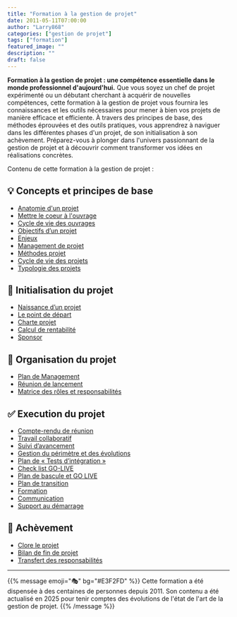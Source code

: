 ```yaml
---
title: "Formation à la gestion de projet"
date: 2011-05-11T07:00:00
author: "Larry868"
categories: ["gestion de projet"]
tags: ["formation"]
featured_image: ""
description: ""
draft: false
---
```


**Formation à la gestion de projet : une compétence essentielle dans le monde professionnel d'aujourd'hui.** Que vous soyez un chef de projet expérimenté ou un débutant cherchant à acquérir de nouvelles compétences, cette formation à la gestion de projet vous fournira les connaissances et les outils nécessaires pour mener à bien vos projets de manière efficace et efficiente. À travers des principes de base, des méthodes éprouvées et des outils pratiques, vous apprendrez à naviguer dans les différentes phases d'un projet, de son initialisation à son achèvement. Préparez-vous à plonger dans l'univers passionnant de la gestion de projet et à découvrir comment transformer vos idées en réalisations concrètes.

Contenu de cette formation à la gestion de projet :

## :bulb: Concepts et principes de base

- [Anatomie d'un projet](principes-de-base/anatomie-projet)
- [Mettre le coeur à l'ouvrage](principes-de-base/moa-vs-moe)
- [Cycle de vie des ouvrages](principes-de-base/cycle-de-vie-des-ouvrages)
- [Objectifs d’un projet](principes-de-base/objectifs-d-un-projet)
- [Enjeux](principes-de-base/enjeux)
- [Management de projet](principes-de-base/management-de-projet)
- [Méthodes projet](principes-de-base/methodes-projet)
- [Cycle de vie des projets](principes-de-base/cycle-de-vie-des-projets)
- [Typologie des projets](principes-de-base/typologie-des-projets)

## :rocket: Initialisation du projet 

- [Naissance d’un projet](initialisation-du-projet/naissance-d-un-projet)
- [Le point de départ](initialisation-du-projet/le-point-de-depart)
- [Charte projet](initialisation-du-projet/charte-projet)
- [Calcul de rentabilité](initialisation-du-projet/calcul-de-rentabilite)
- [Sponsor](initialisation-du-projet/sponsor)

## :triangular_ruler: Organisation du projet

- [Plan de Management](organisation-du-projet/plan-de-management)
- [Réunion de lancement](organisation-du-projet/reunion-de-lancement)
- [Matrice des rôles et responsabilités](organisation-du-projet/matrice-des-roles-et-responsabilites)

## :white_check_mark: Execution du projet

- [Compte-rendu de réunion](execution-du-projet/compte-rendu-de-reunion)
- [Travail collaboratif](execution-du-projet/travail-collaboratif)
- [Suivi d’avancement](execution-du-projet/suivi-d-avancement)
- [Gestion du périmètre et des évolutions](execution-du-projet/gestion-du-perimetre-et-des-evolutions)
- [Plan de « Tests d’intégration »](execution-du-projet/plan-de-tests-d-integration)
- [Check list GO-LIVE](execution-du-projet/check-list-go-live)
- [Plan de bascule et GO LIVE](execution-du-projet/plan-de-bascule-et-go-live)
- [Plan de transition](execution-du-projet/plan-de-transition)
- [Formation](execution-du-projet/formation)
- [Communication](execution-du-projet/communication)
- [Support au démarrage](execution-du-projet/support-au-demarrage)

## :checkered_flag: Achèvement

- [Clore le projet](achevement-du-projet/clore-le-projet)
- [Bilan de fin de projet](achevement-du-projet/bilan-de-fin-de-projet)
- [Transfert des responsabilités](achevement-du-projet/transfert-des-responsabilites)

---

{{% message emoji="🎭" bg="#E3F2FD" %}}
Cette formation a été dispensée à des centaines de personnes depuis 2011. Son contenu a été actualisé en 2025 pour tenir comptes des évolutions de l'état de l'art de la gestion de projet.
{{% /message %}}
